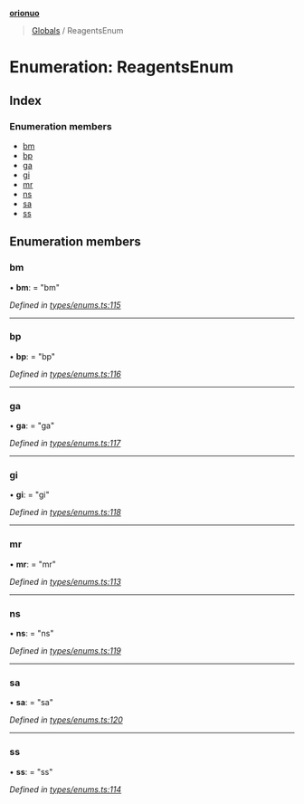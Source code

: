 **[orionuo](../README.md)**

> [Globals](../globals.md) / ReagentsEnum

# Enumeration: ReagentsEnum

## Index

### Enumeration members

* [bm](reagentsenum.md#bm)
* [bp](reagentsenum.md#bp)
* [ga](reagentsenum.md#ga)
* [gi](reagentsenum.md#gi)
* [mr](reagentsenum.md#mr)
* [ns](reagentsenum.md#ns)
* [sa](reagentsenum.md#sa)
* [ss](reagentsenum.md#ss)

## Enumeration members

### bm

•  **bm**:  = "bm"

*Defined in [types/enums.ts:115](https://github.com/msviha/orionuo/blob/5345ecb/src/types/enums.ts#L115)*

___

### bp

•  **bp**:  = "bp"

*Defined in [types/enums.ts:116](https://github.com/msviha/orionuo/blob/5345ecb/src/types/enums.ts#L116)*

___

### ga

•  **ga**:  = "ga"

*Defined in [types/enums.ts:117](https://github.com/msviha/orionuo/blob/5345ecb/src/types/enums.ts#L117)*

___

### gi

•  **gi**:  = "gi"

*Defined in [types/enums.ts:118](https://github.com/msviha/orionuo/blob/5345ecb/src/types/enums.ts#L118)*

___

### mr

•  **mr**:  = "mr"

*Defined in [types/enums.ts:113](https://github.com/msviha/orionuo/blob/5345ecb/src/types/enums.ts#L113)*

___

### ns

•  **ns**:  = "ns"

*Defined in [types/enums.ts:119](https://github.com/msviha/orionuo/blob/5345ecb/src/types/enums.ts#L119)*

___

### sa

•  **sa**:  = "sa"

*Defined in [types/enums.ts:120](https://github.com/msviha/orionuo/blob/5345ecb/src/types/enums.ts#L120)*

___

### ss

•  **ss**:  = "ss"

*Defined in [types/enums.ts:114](https://github.com/msviha/orionuo/blob/5345ecb/src/types/enums.ts#L114)*
